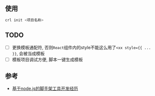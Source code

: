 ## 使用

```bash
crl init <项目名称>
```

## TODO

- [ ] 更换模板通配符, 否则`React`组件内的style不能这么用了`<xx style={{ ... }}`, 会被当成模板
- [ ] 模板项目调试方便, 脚本一键生成模板

## 参考

+ [基于node.js的脚手架工具开发经历](https://juejin.im/post/5a31d210f265da431a43330e#heading-0)